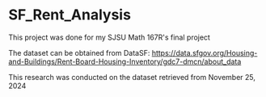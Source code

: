 # SF_Rent_Analysis
This project was done for my SJSU Math 167R's final project

The dataset can be obtained from DataSF: https://data.sfgov.org/Housing-and-Buildings/Rent-Board-Housing-Inventory/gdc7-dmcn/about_data

This research was conducted on the dataset retrieved from November 25, 2024
